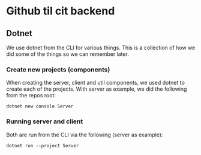 # Github til cit backend

## Dotnet

We use dotnet from the CLI for various things. This is a collection of how we did some of the things so we can remember later.

### Create new projects (components)

When creating the server, client and util components, we used dotnet to create each of the projects. With server as example, we did the following from the repos root:

```console
dotnet new console Server
```

### Running server and client

Both are run from the CLI via the following (server as example):

```console
dotnet run --project Server
```
